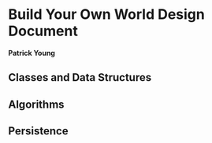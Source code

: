 # Build Your Own World Design Document

**Patrick Young**

## Classes and Data Structures


## Algorithms


## Persistence
